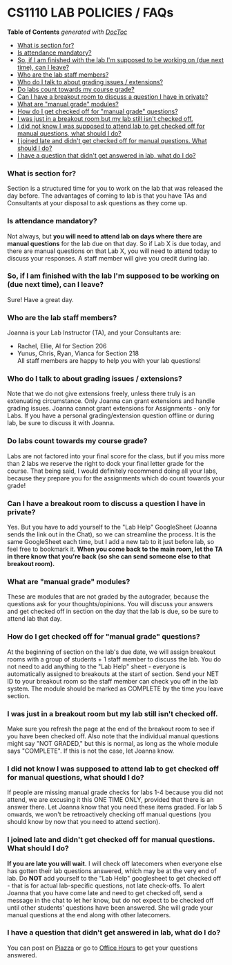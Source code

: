# CS1110 LAB POLICIES / FAQs

<!-- START doctoc generated TOC please keep comment here to allow auto update -->
<!-- DON'T EDIT THIS SECTION, INSTEAD RE-RUN doctoc TO UPDATE -->
**Table of Contents**  *generated with [DocToc](https://github.com/thlorenz/doctoc)*

- [What is section for?](#what-is-section-for)
- [Is attendance mandatory?](#is-attendance-mandatory)
- [So, if I am finished with the lab I'm supposed to be working on (due next time), can I leave?](#so-if-i-am-finished-with-the-lab-im-supposed-to-be-working-on-due-next-time-can-i-leave)
- [Who are the lab staff members?](#who-are-the-lab-staff-members)
- [Who do I talk to about grading issues / extensions?](#who-do-i-talk-to-about-grading-issues--extensions)
- [Do labs count towards my course grade?](#do-labs-count-towards-my-course-grade)
- [Can I have a breakout room to discuss a question I have in private?](#can-i-have-a-breakout-room-to-discuss-a-question-i-have-in-private)
- [What are "manual grade" modules?](#what-are-manual-grade-modules)
- [How do I get checked off for "manual grade" questions?](#how-do-i-get-checked-off-for-manual-grade-questions)
- [I was just in a breakout room but my lab still isn't checked off.](#i-was-just-in-a-breakout-room-but-my-lab-still-isnt-checked-off)
- [I did not know I was supposed to attend lab to get checked off for manual questions, what should I do?](#i-did-not-know-i-was-supposed-to-attend-lab-to-get-checked-off-for-manual-questions-what-should-i-do)
- [I joined late and didn't get checked off for manual questions. What should I do?](#i-joined-late-and-didnt-get-checked-off-for-manual-questions-what-should-i-do)
- [I have a question that didn't get answered in lab, what do I do?](#i-have-a-question-that-didnt-get-answered-in-lab-what-do-i-do)

<!-- END doctoc generated TOC please keep comment here to allow auto update -->

### What is section for?  
Section is a structured time for you to work on the lab that was released the day before. The advantages of coming to lab is that you have TAs and Consultants at your disposal to ask questions as they come up.  

### Is attendance mandatory?  
Not always, but **you will need to attend lab on days where there are manual questions** for the lab due on that day. So if Lab X is due today, and there are manual questions on that Lab X, you will need to attend today to discuss your responses. A staff member will give you credit during lab.  

### So, if I am finished with the lab I'm supposed to be working on (due next time), can I leave?  
Sure! Have a great day.   

### Who are the lab staff members?   
Joanna is your Lab Instructor (TA), and your Consultants are:   
- Rachel, Ellie, Al for Section 206  
- Yunus, Chris, Ryan, Vianca for Section 218   
All staff members are happy to help you with your lab questions!  

### Who do I talk to about grading issues / extensions?  
Note that we do not give extensions freely, unless there truly is an extenuating circumstance. 
Only Joanna can grant extensions and handle grading issues. Joanna cannot grant extensions for Assignments - only for Labs. If you have a personal grading/extension question offline or during lab, be sure to discuss it with Joanna.     

### Do labs count towards my course grade?
Labs are not factored into your final score for the class, but if you miss more than 2 labs we reserve the right to dock your final letter grade for the course. That being said, I would definitely recommend doing all your labs, because they prepare you for the assignments which do count towards your grade!  

### Can I have a breakout room to discuss a question I have in private?  
Yes. But you have to add yourself to the "Lab Help" GoogleSheet (Joanna sends the link out in the Chat), so we can streamline the process. It is the same GoogleSheet each time, but I add a new tab to it just before lab, so feel free to bookmark it. **When you come back to the main room, let the TA in there know that you're back (so she can send someone else to that breakout room).**    

### What are "manual grade" modules?  
These are modules that are not graded by the autograder, because the questions ask for your thoughts/opinions. You will discuss your answers and get checked off in section on the day that the lab is due, so be sure to attend lab that day.  

### How do I get checked off for "manual grade" questions?  
At the beginning of section on the lab's due date, we will assign breakout rooms with a group of students + 1 staff member to discuss the lab. You do not need to add anything to the "Lab Help" sheet - everyone is automatically assigned to breakouts at the start of section. Send your NET ID to your breakout room so the staff member can check you off in the lab system. The module should be marked as COMPLETE by the time you leave section.    

### I was just in a breakout room but my lab still isn't checked off.
Make sure you refresh the page at the end of the breakout room to see if you have been checked off. Also note that the individual manual questions might say "NOT GRADED," but this is normal, as long as the whole module says "COMPLETE". If this is not the case, let Joanna know.  

### I did not know I was supposed to attend lab to get checked off for manual questions, what should I do?
If people are missing manual grade checks for labs 1-4 because you did not attend, we are excusing it this ONE TIME ONLY, provided that there is an answer there. Let Joanna know that you need these items graded. For lab 5 onwards, we won't be retroactively checking off manual questions (you should know by now that you need to attend section).  

### I joined late and didn't get checked off for manual questions. What should I do?  
**If you are late you will wait.** I will check off latecomers when everyone else has gotten their lab questions answered, which may be at the very end of lab. Do **NOT** add yourself to the "Lab Help" googlesheet to get checked off - that is for actual lab-specific questions, not late check-offs. To alert Joanna that you have come late and need to get checked off, send a message in the chat to let her know, but do not expect to be checked off until other students' questions have been answered. She will grade your manual questions at the end along with other latecomers.  

### I have a question that didn't get answered in lab, what do I do?  
You can post on [Piazza](https://piazza.com/class/keahwsxwvhh25b) or go to [Office Hours](https://www.cs.cornell.edu/courses/cs1110/2020fa/info/officehours/) to get your questions answered.  
